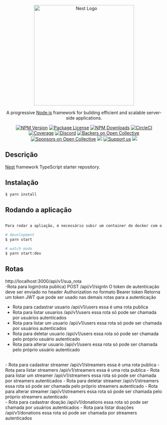 <p align="center">
  <a href="http://nestjs.com/" target="blank"><img src="https://nestjs.com/img/logo_text.svg" width="320" alt="Nest Logo" /></a>
</p>

[circleci-image]: https://img.shields.io/circleci/build/github/nestjs/nest/master?token=abc123def456
[circleci-url]: https://circleci.com/gh/nestjs/nest

  <p align="center">A progressive <a href="http://nodejs.org" target="_blank">Node.js</a> framework for building efficient and scalable server-side applications.</p>
    <p align="center">
<a href="https://www.npmjs.com/~nestjscore" target="_blank"><img src="https://img.shields.io/npm/v/@nestjs/core.svg" alt="NPM Version" /></a>
<a href="https://www.npmjs.com/~nestjscore" target="_blank"><img src="https://img.shields.io/npm/l/@nestjs/core.svg" alt="Package License" /></a>
<a href="https://www.npmjs.com/~nestjscore" target="_blank"><img src="https://img.shields.io/npm/dm/@nestjs/common.svg" alt="NPM Downloads" /></a>
<a href="https://circleci.com/gh/nestjs/nest" target="_blank"><img src="https://img.shields.io/circleci/build/github/nestjs/nest/master" alt="CircleCI" /></a>
<a href="https://coveralls.io/github/nestjs/nest?branch=master" target="_blank"><img src="https://coveralls.io/repos/github/nestjs/nest/badge.svg?branch=master#9" alt="Coverage" /></a>
<a href="https://discord.gg/G7Qnnhy" target="_blank"><img src="https://img.shields.io/badge/discord-online-brightgreen.svg" alt="Discord"/></a>
<a href="https://opencollective.com/nest#backer" target="_blank"><img src="https://opencollective.com/nest/backers/badge.svg" alt="Backers on Open Collective" /></a>
<a href="https://opencollective.com/nest#sponsor" target="_blank"><img src="https://opencollective.com/nest/sponsors/badge.svg" alt="Sponsors on Open Collective" /></a>
  <a href="https://paypal.me/kamilmysliwiec" target="_blank"><img src="https://img.shields.io/badge/Donate-PayPal-ff3f59.svg"/></a>
    <a href="https://opencollective.com/nest#sponsor"  target="_blank"><img src="https://img.shields.io/badge/Support%20us-Open%20Collective-41B883.svg" alt="Support us"></a>
  <a href="https://twitter.com/nestframework" target="_blank"><img src="https://img.shields.io/twitter/follow/nestframework.svg?style=social&label=Follow"></a>
</p>
  <!--[![Backers on Open Collective](https://opencollective.com/nest/backers/badge.svg)](https://opencollective.com/nest#backer)
  [![Sponsors on Open Collective](https://opencollective.com/nest/sponsors/badge.svg)](https://opencollective.com/nest#sponsor)-->

## Descrição

[Nest](https://github.com/nestjs/nest) framework TypeScript starter repository.

## Instalação

```bash
$ yarn install
```

## Rodando a aplicação

```bash

Para rodar a apliação, é necessário subir um container do docker com o comando docker-compose up -d

# development
$ yarn start

# watch mode
$ yarn start:dev
```
## Rotas
http://localhost:3000/api/v1/sua_rota
<br />
-Rota para login(rota publica)
POST /api/v1/signIn
O token de autenticação deve ser enviado no header Authorization no formato Bearer token
Retorna um token JWT que pode ser usado nas demais rotas para a autenticação
<br />
- Rota para cadastrar usuario /api/v1/users essa é uma rota publica
- Rota para listar usuarios /api/v1/users essa rota só pode ser chamada por usuários autenticados
- Rota para listar um usuario /api/v1/users essa rota só pode ser chamada por usuários autenticados
- Rota para deletar usuario /api/v1/users essa rota só pode ser chamada pelo próprio usuário autenticado
- Rota para alterar usuario /api/v1/users essa rota só pode ser chamada pelo próprio usuário autenticado
<br />
- Rota para cadastrar streamer /api/v1/streamers essa é uma rota publica
- Rota para listar streamers /api/v1/streamers essa é uma rota publica
- Rota para listar um streamer /api/v1/streamers essa rota só pode ser chamada por streamers autenticados
- Rota para deletar streamer /api/v1/streamers essa rota só pode ser chamada pelo próprio streamers autenticado
- Rota para alterar streamer /api/v1/streamers essa rota só pode ser chamada pelo próprio streamers autenticado
<br />
- Rota para cadastrar doação /api/v1/donations essa rota só pode ser chamada por usuários autenticados
- Rota para listar doações /api/v1/donations essa rota só pode ser chamada por streamers autenticados

